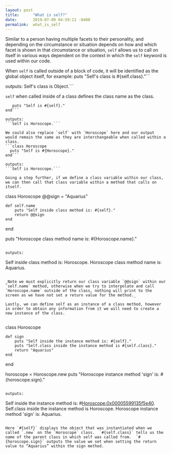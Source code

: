 ```yaml
---
layout: post
title:      "What is self?"
date:       2019-07-09 04:59:11 -0400
permalink:  what_is_self
---
```



Similar to a person having multiple facets to their personality, and depending on the circumstance or situation depends on how and which facet is shown in that circumstance or situation, `self` allows us to call on itself in various ways dependent on the context in which the `self` keyword is used within our code.

When `self` is called outside of a block of code, it will be identified as the global object itself, for example:
puts "Self's class is #{self.class}."```

outputs:
Self's class is Object.```

`self` when called inside of a class defines the class name as the class.
```class Horoscope
   puts "Self is #{self}."
end```

outputs:
```Self is Horoscope.```

We could also replace `self` with `Horoscope` here and our output would remain the same as they are interchangeable when called within a class.
```class Horoscope
  puts "Self is #{Horoscope}."
end```

outputs:
```Self is Horoscope.```

Going a step further, if we define a class variable within our class, we can then call that class variable within a method that calls on itself.
```
class Horoscope
    @@sign = "Aquarius"
 
    def self.name
        puts "Self inside class method is: #{self}."
        return @@sign
    end
end
 
puts "Horoscope class method name is: #{Horoscope.name}."
```

outputs:
```
Self inside class method is: Horoscope.
Horoscope class method name is: Aquarius.
```

_Note we must explicitly return our class variable `@@sign` within our `self.name` method, otherwise when we try to interpolate and call `Horoscope.name` outside of the class, nothing will print to the screen as we have not set a return value for the method._

Lastly, we can define self as an instance of a class method, however in order to obtain any information from it we will need to create a new instance of the class.
 
```
class Horoscope
 
    def sign
        puts "Self inside the instance method is: #{self}."
        puts "Self.class inside the instance method is #{self.class}."
        return "Aquarius"
    end
end

horoscope = Horoscope.new
puts "Horoscope instance method 'sign' is: #{horoscope.sign}."
```

outputs:
```
Self inside the instance method is: #<Horoscope:0x00005599135f5e40>.
Self.class inside the instance method is Horoscope.
Horoscope instance method 'sign' is: Aquarius.
```

Here `#{self}` displays the object that was instantiated when we called `.new` on the `Horoscope` class.  `#{self.class}` tells us the name of the parent class in which self was called from.  `#{horoscope.sign}` outputs the value we set when setting the return value to “Aquarius” within the sign method.
